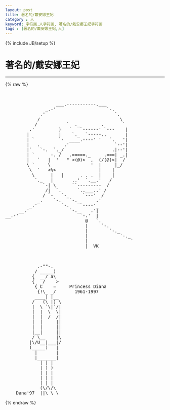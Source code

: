 ```yaml
---
layout: post
title: 著名的/戴安娜王妃
category : 人
keyword: 字符画,人字符画, 著名的/戴安娜王妃字符画
tags : [著名的/戴安娜王妃,人]
---
```

{% include JB/setup %}
# 著名的/戴安娜王妃
---
{% raw %}
<pre>


                   ___.-----------.___
               _.-&#039;                   `-.
             .&#039;                          `.
            /                              \
           /           `  ._        .       `
         .&#039;         )   `   `------&#039; `---    |
        |           |    `._  `-----..       |
        | `         `-  ____.----&#039; &#039;   `.   &#039;|
        |   .         .&#039;                 `--&#039;|
        |`   `-.  `._/                  .|--&#039;|
        | `      -. /   .=====._     .===| _.|
        |   `   |  &#039;   &quot; &lt;(@)&gt;  ,  (/(@)&gt;|  /
        \ `     \               &#039;  |     |_/
         \  `   &lt;%&gt;                |    |
          \      |   |      . . .  |    |
           `._   |       ..&#039;  `.__.&#039;   /
              `-| \      ``---------  /
               /|  `.      `..___..&#039; /
              / `-   `-_     `---&#039;  /
            _.    `-.   `-._      .&#039;
         _.&#039;         `-.    `----&#039;_
     __.&#039;               `-._    .&#039;|
__.-&#039;                       `-.&#039;  |
                              @   `.
                              |     `-.
                              |        `-._
                              |            `-._
                              |                `
                              |  VK



            .-&quot;&quot;-.
           / _____)
          {  __/ a\
          {  _/    &gt;
           { C    =     Princess Diana
            {!\_ _/       1961-1997
           ____| |__
          /   (\ |) \
          |  \ `\|`/|
          |  |  \  \|
          |  |  /  /|
          |  |     ||
          |  |     ||
          |__|     ||
          / \__    |\
         |\/U__|___|/
         (_____)   |
           |       |
           |_______|
             | | |
             | ) )
             | | |
             | | |
             | | |
             (\/\/\
 ___Dana&#039;97__||\_\_\________________________________________________ </pre>
{% endraw %}
